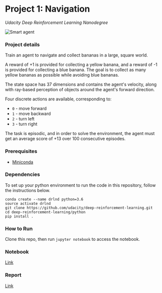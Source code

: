 # Project 1: Navigation

_Udacity Deep Reinforcement Learning Nanodegree_

![Smart agent](img/smart_agent.gif)

### Project details

Train an agent to navigate and collect bananas in a large, square world.

A reward of +1 is provided for collecting a yellow banana, and a reward of -1 is provided for collecting a blue banana. The goal is to collect as many yellow bananas as possible while avoiding blue bananas.

The state space has 37 dimensions and contains the agent's velocity, along with ray-based perception of objects around the agent's forward direction.

Four discrete actions are available, corresponding to:

* `0` - move forward
* `1` - move backward
* `2` - turn left
* `3` - turn right

The task is episodic, and in order to solve the environment, the agent must get an average score of +13 over 100 consecutive episodes.

### Prerequisites

* [Miniconda](https://conda.io/miniconda.html)

### Dependencies

To set up your python environment to run the code in this repository, follow the instructions below.

    conda create --name drlnd python=3.6
    source activate drlnd
    git clone https://github.com/udacity/deep-reinforcement-learning.git
    cd deep-reinforcement-learning/python
    pip install .

### How to Run

Clone this repo, then run `jupyter notebook` to access the notebook.

### Notebook

[Link](Navigation.ipynb)

### Report

[Link](report.md)
